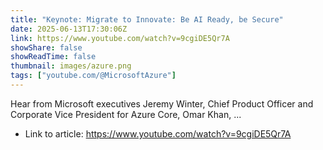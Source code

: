 ```yaml
---
title: "Keynote: Migrate to Innovate: Be AI Ready, be Secure"
date: 2025-06-13T17:30:06Z
link: https://www.youtube.com/watch?v=9cgiDE5Qr7A
showShare: false
showReadTime: false
thumbnail: images/azure.png
tags: ["youtube.com/@MicrosoftAzure"]
---
```

Hear from Microsoft executives Jeremy Winter, Chief Product Officer and Corporate Vice President for Azure Core, Omar Khan, ...

- Link to article: https://www.youtube.com/watch?v=9cgiDE5Qr7A